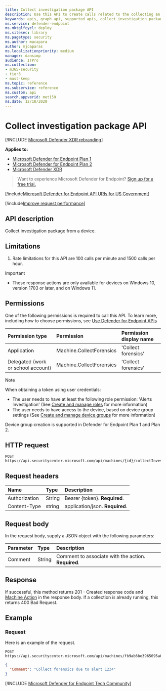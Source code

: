 ```yaml
---
title: Collect investigation package API
description: Use this API to create calls related to the collecting an investigation package from a device.
keywords: apis, graph api, supported apis, collect investigation package
ms.service: defender-endpoint
ms.mktglfcycl: deploy
ms.sitesec: library
ms.pagetype: security
ms.author: macapara
author: mjcaparas
ms.localizationpriority: medium
manager: dansimp
audience: ITPro
ms.collection: 
- m365-security
- tier3
- must-keep
ms.topic: reference
ms.subservice: reference
ms.custom: api
search.appverid: met150
ms.date: 12/18/2020
---
```


# Collect investigation package API

[!INCLUDE [Microsoft Defender XDR rebranding](../../../includes/microsoft-defender.md)]

**Applies to:**
- [Microsoft Defender for Endpoint Plan 1](https://go.microsoft.com/fwlink/p/?linkid=2154037)
- [Microsoft Defender for Endpoint Plan 2](https://go.microsoft.com/fwlink/p/?linkid=2154037)
- [Microsoft Defender XDR](https://go.microsoft.com/fwlink/?linkid=2118804)


> Want to experience Microsoft Defender for Endpoint? [Sign up for a free trial.](https://signup.microsoft.com/create-account/signup?products=7f379fee-c4f9-4278-b0a1-e4c8c2fcdf7e&ru=https://aka.ms/MDEp2OpenTrial?ocid=docs-wdatp-exposedapis-abovefoldlink)

[!include[Microsoft Defender for Endpoint API URIs for US Government](../../../includes/microsoft-defender-api-usgov.md)]

[!include[Improve request performance](../../../includes/improve-request-performance.md)]

## API description

Collect investigation package from a device.

## Limitations

1. Rate limitations for this API are 100 calls per minute and 1500 calls per hour.

> [!IMPORTANT]
>
> - These response actions are only available for devices on Windows 10, version  1703 or later, and on Windows 11.

## Permissions

One of the following permissions is required to call this API. To learn more, including how to choose permissions, see [Use Defender for Endpoint APIs](apis-intro.md)

Permission type|Permission|Permission display name
:---|:---|:---
Application|Machine.CollectForensics|'Collect forensics'
Delegated (work or school account)|Machine.CollectForensics|'Collect forensics'

> [!NOTE]
> When obtaining a token using user credentials:
>
> - The user needs to have at least the following role permission: 'Alerts Investigation' (See [Create and manage roles](../user-roles.md) for more information)
> - The user needs to have access to the device, based on device group settings (See [Create and manage device groups](../machine-groups.md) for more information)
>
> Device group creation is supported in Defender for Endpoint Plan 1 and Plan 2.

## HTTP request

```http
POST https://api.securitycenter.microsoft.com/api/machines/{id}/collectInvestigationPackage
```

## Request headers

Name|Type|Description
:---|:---|:---
Authorization|String|Bearer {token}. **Required**.
Content-Type|string|application/json. **Required**.

## Request body

In the request body, supply a JSON object with the following parameters:

Parameter|Type|Description
:---|:---|:---
Comment|String|Comment to associate with the action. **Required**.

## Response

If successful, this method returns 201 - Created response code and [Machine Action](machineaction.md) in the response body. If a collection is already running, this returns 400 Bad Request.

## Example

### Request

Here is an example of the request.

```http
POST https://api.securitycenter.microsoft.com/api/machines/fb9ab6be3965095a09c057be7c90f0a2/collectInvestigationPackage
```

```json
{
  "Comment": "Collect forensics due to alert 1234"
}
```
[!INCLUDE [Microsoft Defender for Endpoint Tech Community](../../../includes/defender-mde-techcommunity.md)]
